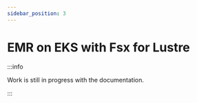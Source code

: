 ```yaml
---
sidebar_position: 3
---
```


# EMR on EKS with Fsx for Lustre

:::info

Work is still in progress with the documentation.

:::
